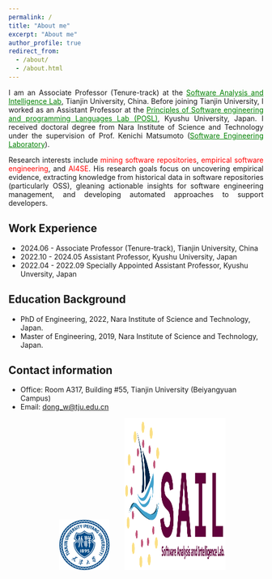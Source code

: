 ```yaml
---
permalink: /
title: "About me"
excerpt: "About me"
author_profile: true
redirect_from: 
  - /about/
  - /about.html
---
```

 
<p style='text-align: justify;'> I am an Associate Professor (Tenure-track) at the <a href="https://tjusail.github.io/" style="color:green;">Software Analysis and Intelligence Lab</a>, Tianjin University, China. Before joining Tianjin University, I worked as an Assistant Professor at the <a href="https://posl.ait.kyushu-u.ac.jp/index.html" style="color:green;">Principles of Software engineering and programming Languages Lab (POSL)</a>, Kyushu University, Japan. I received doctoral degree from Nara Institute of Science and Technology under the supervision of Prof. Kenichi Matsumoto (<a href="https://naist-se.github.io/" style="color:green;">Software Engineering Laboratory</a>).</p>


<p style='text-align: justify;'>Research interests include <span style="color:#FF0000">mining software repositories</span>, <span style="color:#FF0000">empirical software engineering</span>, and <span style="color:#FF0000">AI4SE</span>. His research goals focus on uncovering empirical evidence, extracting knowledge from historical data in software repositories (particularly OSS), gleaning actionable insights for software engineering management, and developing automated approaches to support developers. </p>

Work Experience
------
* 2024.06 - Associate Professor (Tenure-track), Tianjin University, China
* 2022.10 - 2024.05 Assistant Professor, Kyushu University, Japan
* 2022.04 - 2022.09 Specially Appointed Assistant Professor, Kyushu Unversity, Japan


Education Background
------
* PhD of Engineering, 2022, Nara Institute of Science and Technology, Japan.
* Master of Engineering, 2019, Nara Institute of Science and Technology, Japan.

Contact information
------
* Office: Room A317, Building #55, Tianjin University (Beiyangyuan Campus)
* Email: dong_w@tju.edu.cn


<div align="center">
<img src="images/tianjin-icon.png" alt="Image 1" width="100" height="100" hspace="25">
<img src="images/lab-icon.png" alt="Image 3" height="300" width="200">
</div>



